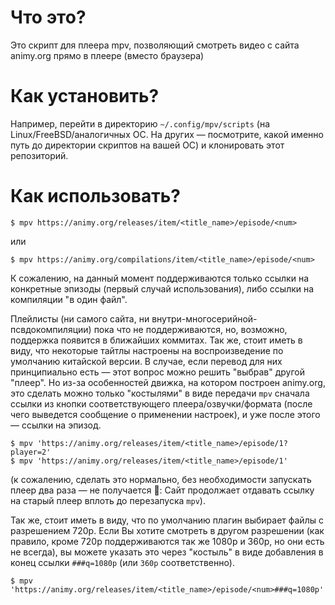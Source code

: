 # Что это?

Это скрипт для плеера mpv, позволяющий смотреть видео с сайта animy.org прямо в плеере (вместо браузера)

# Как установить?

Например, перейти в директорию `~/.config/mpv/scripts` (на Linux/FreeBSD/аналогичных ОС. На других — посмотрите, какой именно путь до директории скриптов на вашей ОС) и клонировать этот репозиторий.

# Как использовать?

```
$ mpv https://animy.org/releases/item/<title_name>/episode/<num>
```
или
```
$ mpv https://animy.org/compilations/item/<title_name>/episode/<num>
```

К сожалению, на данный момент поддерживаются только ссылки на конкретные эпизоды (первый случай использования), либо ссылки на компиляции "в один файл".

Плейлисты (ни самого сайта, ни внутри-многосерийной-псвдокомпиляции) пока что не поддерживаются, но, возможно, поддержка появится в ближайших коммитах.
Так же, стоит иметь в виду, что некоторые тайтлы настроены на воспроизведение по умолчанию китайской версии.
В случае, если перевод для них принципиально есть — этот вопрос можно решить "выбрав" другой "плеер".
Но из-за особенностей движка, на котором построен animy.org, это сделать можно только "костылями" в виде передачи `mpv` сначала ссылки из кнопки соответствующего плеера/озвучки/формата (после чего выведется сообщение о применении настроек), и уже после этого — ссылки на эпизод.

```
$ mpv 'https://animy.org/releases/item/<title_name>/episode/1?player=2'
$ mpv 'https://animy.org/releases/item/<title_name>/episode/1'
```

(к сожалению, сделать это нормально, без необходимости запускать плеер два раза — не получается 🤷: Сайт продолжает отдавать ссылку на старый плеер вплоть до перезапуска `mpv`).


Так же, стоит иметь в виду, что по умолчанию плагин выбирает файлы с разрешением 720p.
Если Вы хотите смотреть в другом разрешении (как правило, кроме 720p поддерживаются так же 1080p и 360p, но они есть не всегда), вы можете указать это через "костыль" в виде добавления в конец ссылки `###q=1080p` (или `360p` соответственно).

```
$ mpv 'https://animy.org/releases/item/<title_name>/episode/<num>###q=1080p'

```
